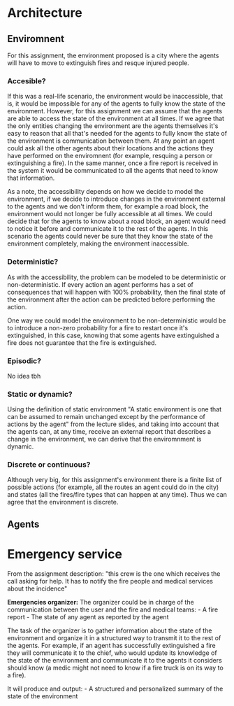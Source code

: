# Architecture

## Enviromnent

For this assignment, the environment proposed is a city where the agents will have to move to extinguish fires and resque injured people.

### Accesible?

If this was a real-life scenario, the environment would be inaccessible, that is, it would be impossible for any of the agents to fully know the state of the environment.
However, for this assignment we can assume that the agents are able to access the state of the environment at all times. If we agree that the only entities changing the environment are the agents themselves it's easy to reason that all that's needed for the agents to fully know the state of the environment is communication between them. At any point an agent could ask all the other agents about their locations and the actions they have performed on the enviromnent (for example, resquing a person or extinguishing a fire). In the same manner, once a fire report is received in the system it would be communicated to all the agents that need to know that information.

As a note, the accessibility depends on how we decide to model the environment, if we decide to introduce changes in the environment external to the agents and we don't inform them, for example a road block, the environment would not longer be fully accessible at all times. We could decide that for the agents to know about a road block, an agent would need to notice it before and communicate it to the rest of the agents. In this scenario the agents could never be sure that they know the state of the environment completely, making the environment inaccessible.

### Deterministic?

As with the accessibility, the problem can be modeled to be deterministic or non-deterministic. If every action an agent performs has a set of consequences that will happen with 100% probability, then the final state of the environment after the action can be predicted before performing the action.

One way we could model the environment to be non-deterministic would be to introduce a non-zero probability for a fire to restart once it's extinguished, in this case, knowing that some agents have extinguished a fire does not guarantee that the fire is extinguished.

### Episodic?

No idea tbh

### Static or dynamic?

Using the definition of static environment "A static environment is one that can be assumed to remain unchanged except by the performance of actions by the agent" from the lecture slides, and taking into account that the agents can, at any time, receive an external report that describes a change in the environment, we can derive that the enviromnment is dynamic.

### Discrete or continuous?

Although very big, for this assignment's environment there is a finite list of possible actions (for example, all the routes an agent could do in the city) and states (all the fires/fire types that can happen at any time). Thus we can agree that the environment is discrete.


## Agents

# Emergency service

From the assignment description: "this crew is the one which receives the call asking for help. It has to
notify the fire people and medical services about the incidence"

**Emergencies organizer:** The organizer could be in charge of the communication between the user and the fire and medical teams:
    - A fire report
    - The state of any agent as reported by the agent

The task of the organizer is to gather information about the state of the environment and organize it in a structured way to transmit it to the rest of the agents.
For example, if an agent has successfully extinguished a fire they will communicate it to the chief, who would update its knowledge of the state of the environment and communicate it to the agents it considers should know (a medic might not need to know if a fire truck is on its way to a fire).

It will produce and output:
    - A structured and personalized summary of the state of the environment


